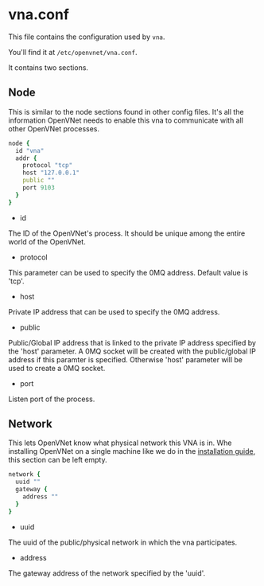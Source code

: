 # vna.conf

This file contains the configuration used by `vna`.

You'll find it at `/etc/openvnet/vna.conf`.

It contains two sections.

## Node

This is similar to the node sections found in other config files. It's all the information OpenVNet needs to enable this vna to communicate with all other OpenVNet processes.

```ruby
node {
  id "vna"
  addr {
    protocol "tcp"
    host "127.0.0.1"
    public ""
    port 9103
  }
}
```

* id

The ID of the OpenVNet's process. It should be unique among the entire world of the OpenVNet.

* protocol

This parameter can be used to specify the 0MQ address. Default value is 'tcp'.

* host

Private IP address that can be used to specify the 0MQ address.

* public

Public/Global IP address that is linked to the private IP address specified by the 'host' parameter. A 0MQ socket will be created with the public/global IP address if this paramter is specified. Otherwise 'host' parameter will be used to create a 0MQ socket.

* port

Listen port of the process.

## Network

This lets OpenVNet know what physical network this VNA is in. Whe installing OpenVNet on a single machine like we do in the [installation guide](../installation), this section can be left empty.

```ruby
network {
  uuid ""
  gateway {
    address ""
  }
}
```

* uuid

The uuid of the public/physical network in which the vna participates.

* address

The gateway address of the network specified by the 'uuid'.
